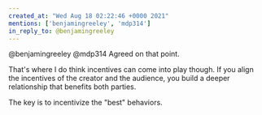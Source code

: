 ```yaml
---
created_at: "Wed Aug 18 02:22:46 +0000 2021"
mentions: ['benjamingreeley', 'mdp314']
in_reply_to: @benjamingreeley
---
```


@benjamingreeley @mdp314 Agreed on that point. 

That's where I do think incentives can come into play though. If you align the incentives of the creator and the audience, you build a deeper relationship that benefits both parties. 

The key is to incentivize the "best" behaviors.